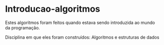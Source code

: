 # Introducao-algoritmos
Estes algoritmos foram feitos quando estava sendo introduzida ao mundo da programação. 
<p> Disciplina em que eles foram construídos: Algoritmos e estruturas de dados </p>
